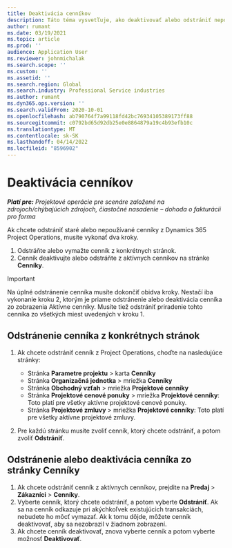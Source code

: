 ```yaml
---
title: Deaktivácia cenníkov
description: Táto téma vysvetľuje, ako deaktivovať alebo odstrániť nepoužívané alebo staré cenníky.
author: rumant
ms.date: 03/19/2021
ms.topic: article
ms.prod: ''
audience: Application User
ms.reviewer: johnmichalak
ms.search.scope: ''
ms.custom: ''
ms.assetid: ''
ms.search.region: Global
ms.search.industry: Professional Service industries
ms.author: rumant
ms.dyn365.ops.version: ''
ms.search.validFrom: 2020-10-01
ms.openlocfilehash: ab790764f7a99118fd42bc76934105389173ff88
ms.sourcegitcommit: c0792bd65d92db25e0e8864879a19c4b93efb10c
ms.translationtype: MT
ms.contentlocale: sk-SK
ms.lasthandoff: 04/14/2022
ms.locfileid: "8596902"
---
```

# <a name="deactivate-price-lists"></a>Deaktivácia cenníkov 

_**Platí pre:** Projektové operácie pre scenáre založené na zdrojoch/chýbajúcich zdrojoch, čiastočné nasadenie – dohoda o fakturácii pro forma_

Ak chcete odstrániť staré alebo nepoužívané cenníky z Dynamics 365 Project Operations, musíte vykonať dva kroky. 

1. Odstráňte alebo vymažte cenník z konkrétnych stránok.
2. Cenník deaktivujte alebo odstráňte z aktívnych cenníkov na stránke **Cenníky**.

>[!IMPORTANT]
> Na úplné odstránenie cenníka musíte dokončiť obidva kroky. Nestačí iba vykonanie kroku 2, ktorým je priame odstránenie alebo deaktivácia cenníka zo zobrazenia Aktívne cenníky. Musíte tiež odstrániť priradenie tohto cenníka zo všetkých miest uvedených v kroku 1.

## <a name="delete-the-price-list-from-specific-pages"></a>Odstránenie cenníka z konkrétnych stránok
1. Ak chcete odstrániť cenník z Project Operations, choďte na nasledujúce stránky:  

      - Stránka **Parametre projektu** > karta **Cenníky**
      - Stránka **Organizačná jednotka** > mriežka **Cenníky**
      - Stránka **Obchodný vzťah** > mriežka **Projektové cenníky**
      - Stránka **Projektové cenové ponuky** > mriežka **Projektové cenníky**: Toto platí pre všetky aktívne projektové cenové ponuky.
      - Stránka **Projektové zmluvy** > mriežka **Projektové cenníky**: Toto platí pre všetky aktívne projektové zmluvy.

 2. Pre každú stránku musíte zvoliť cenník, ktorý chcete odstrániť, a potom zvoliť **Odstrániť**. 
 
## <a name="delete-or-deactivate-the-price-list-from-the-price-lists-page"></a>Odstránenie alebo deaktivácia cenníka zo stránky Cenníky
 
1. Ak chcete odstrániť cenník z aktívnych cenníkov, prejdite na **Predaj** > **Zákazníci** > **Cenníky**. 
2. Vyberte cenník, ktorý chcete odstrániť, a potom vyberte **Odstrániť**. Ak sa na cenník odkazuje pri akýchkoľvek existujúcich transakciách, nebudete ho môcť vymazať. Ak k tomu dôjde, môžete cenník deaktivovať, aby sa nezobrazil v žiadnom zobrazení. 
3. Ak chcete cenník deaktivovať, znova vyberte cenník a potom vyberte možnosť **Deaktivovať**.   

